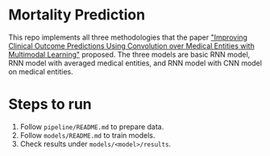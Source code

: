 # Mortality Prediction
This repo implements all three methodologies that the paper ["Improving Clinical Outcome Predictions Using Convolution over Medical Entities with Multimodal Learning"](https://arxiv.org/abs/2011.12349) proposed. The three models are basic RNN model, RNN model with averaged medical entities, and RNN model with CNN model on medical entities.

# Steps to run
1. Follow `pipeline/README.md` to prepare data.
2. Follow `models/README.md` to train models.
3. Check results under `models/<model>/results`.

